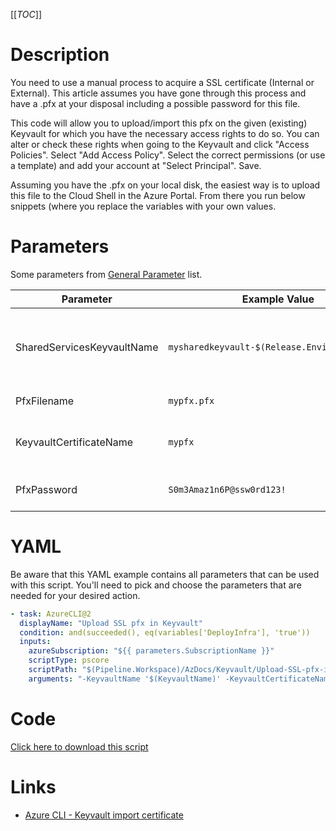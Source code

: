 [[_TOC_]]

# Description

You need to use a manual process to acquire a SSL certificate (Internal or External). This article assumes you have gone through this process and have a .pfx at your disposal including a possible password for this file.

This code will allow you to upload/import this pfx on the given (existing) Keyvault for which you have the necessary access rights to do so. You can alter or check these rights when going to the Keyvault and click "Access Policies". Select "Add Access Policy". Select the correct permissions (or use a template) and add your account at "Select Principal". Save.

Assuming you have the .pfx on your local disk, the easiest way is to upload this file to the Cloud Shell in the Azure Portal. From there you run below snippets (where you replace the variables with your own values.

# Parameters

Some parameters from [General Parameter](/Azure/AzDocs-v1/Scripts) list.

| Parameter                  | Example Value                                 | Description                                                             |
| -------------------------- | --------------------------------------------- | ----------------------------------------------------------------------- |
| SharedServicesKeyvaultName | `mysharedkeyvault-$(Release.EnvironmentName)` | This is the keyvault name to use in the Shared Resources ResourceGroup. |
| PfxFilename                | `mypfx.pfx`                                   | The pfx you want to upload.                                             |
| KeyvaultCertificateName    | `mypfx`                                       | This is the Certificate name to use in the Keyvault.                    |
| PfxPassword                | `S0m3Amaz1n6P@ssw0rd123!`                     | This is the password for the pfx file                                   |

# YAML

Be aware that this YAML example contains all parameters that can be used with this script. You'll need to pick and choose the parameters that are needed for your desired action.

```yaml
- task: AzureCLI@2
  displayName: "Upload SSL pfx in Keyvault"
  condition: and(succeeded(), eq(variables['DeployInfra'], 'true'))
  inputs:
    azureSubscription: "${{ parameters.SubscriptionName }}"
    scriptType: pscore
    scriptPath: "$(Pipeline.Workspace)/AzDocs/Keyvault/Upload-SSL-pfx-in-Keyvault.ps1"
    arguments: "-KeyvaultName '$(KeyvaultName)' -KeyvaultCertificateName '$(KeyvaultCertificateName)' -PfxFilename '$(PfxFilename)' -PfxPassword '$(PfxPassword)'"
```

# Code

[Click here to download this script](../../../../../src/Keyvault/Upload-SSL-pfx-in-Keyvault.ps1)

# Links

- [Azure CLI - Keyvault import certificate](https://docs.microsoft.com/en-us/azure/key-vault/certificates/tutorial-import-certificate)
